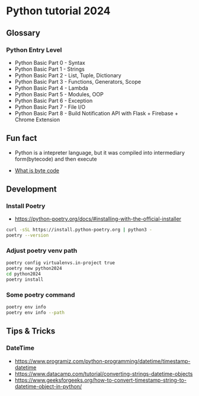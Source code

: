 # Python tutorial 2024

## Glossary

### Python Entry Level

- Python Basic Part 0 - Syntax
- Python Basic Part 1 - Strings
- Python Basic Part 2 - List, Tuple, Dictionary
- Python Basic Part 3 - Functions, Generators, Scope
- Python Basic Part 4 - Lambda
- Python Basic Part 5 - Modules, OOP
- Python Basic Part 6 - Exception
- Python Basic Part 7 - File I/O
- Python Basic Part 8 - Build Notification API with Flask + Firebase + Chrome Extension

## Fun fact

- Python is a intepreter language, but it was compiled into intermediary form(bytecode) and then execute

- [What is byte code](https://www.techtarget.com/whatis/definition/bytecode)

## Development

### Install Poetry

- https://python-poetry.org/docs/#installing-with-the-official-installer

```sh
curl -sSL https://install.python-poetry.org | python3 -
poetry --version
```

### Adjust poetry venv path

```sh
poetry config virtualenvs.in-project true
poetry new python2024
cd python2024
poetry install
```

### Some poetry command

```sh
poetry env info
poetry env info --path
```

## Tips & Tricks

### DateTime

- https://www.programiz.com/python-programming/datetime/timestamp-datetime
- https://www.datacamp.com/tutorial/converting-strings-datetime-objects
- https://www.geeksforgeeks.org/how-to-convert-timestamp-string-to-datetime-object-in-python/

